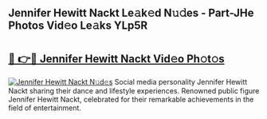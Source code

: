 ## Jennifer Hewitt Nackt Le𝚊k𝚎d N𝚞𝚍es - Part-JHe Photos Vid𝚎o Le𝚊ks YLp5R

# <h2><a href="http://fb87swz.evod.top/?m=Jennifer+Hewitt+Nackt">🔗 👉🔴 Jennifer Hewitt Nackt Vid𝚎o Ph𝚘t𝚘s</a></h2>

[![Jennifer Hewitt Nackt N𝚞d𝚎s](https://i.imgur.com/8V9OHl7.gif)](http://fb87swz.evod.top/?m=Jennifer+Hewitt+Nackt)
Social media personality Jennifer Hewitt Nackt sharing their dance and lifestyle experiences. Renowned public figure Jennifer Hewitt Nackt, celebrated for their remarkable achievements in the field of entertainment. 
